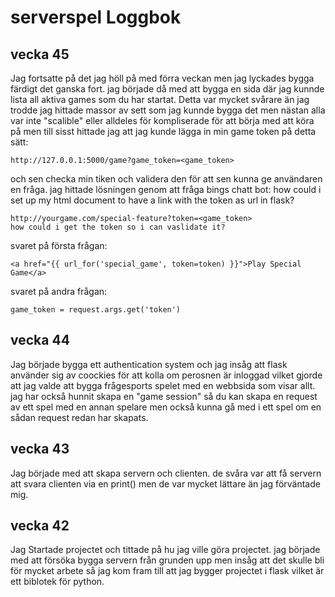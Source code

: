 # serverspel Loggbok
 
## vecka 45
Jag fortsatte på det jag höll på med förra veckan men jag lyckades bygga färdigt det ganska 
fort. jag började då med att bygga en sida där jag kunnde lista all aktiva games som du har 
startat. Detta var mycket svårare än jag trodde jag hittade massor av sett som jag kunnde 
bygga det men nästan alla var inte "scalible" eller alldeles för kompliserade för att börja 
med att köra på men till sisst hittade jag att jag kunde lägga in min game token på detta 
sätt: 
    
    http://127.0.0.1:5000/game?game_token=<game_token> 

och sen checka min tiken 
och validera den för att sen kunna ge användaren en fråga. jag hittade lösningen genom att 
fråga bings chatt bot: how could i set up my html document to have a link with the token as 
url in flask? 

    http://yourgame.com/special-feature?token=<game_token> 
    how could i get the token so i can vaslidate it?

svaret på första frågan: 

    <a href="{{ url_for('special_game', token=token) }}">Play Special Game</a>

svaret på andra frågan:

    game_token = request.args.get('token')

## vecka 44
Jag började bygga ett authentication system och jag insåg att flask använder sig av coockies för att kolla om perosnen är inloggad vilket gjorde att jag valde att bygga frågesports spelet med en webbsida som visar allt. jag har också hunnit skapa en "game session" så du kan skapa en request av ett spel med en annan spelare men också kunna gå med i ett spel om en sådan request redan har skapats. 

## vecka 43
Jag började med att skapa servern och clienten. de svåra var att få servern att svara clienten via en print() men de var mycket lättare än jag förväntade mig. 

## vecka 42
Jag Startade projectet och tittade på hu jag ville göra projectet. jag började med att försöka bygga servern från grunden upp men insåg att det skulle bli för mycket arbete så jag kom fram till att jag bygger projectet i flask vilket är ett biblotek för python. 

